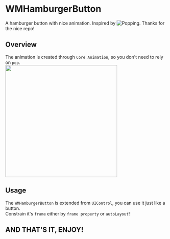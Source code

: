 # WMHamburgerButton
A hamburger button with nice animation.
Inspired by ![Popping](https://github.com/schneiderandre/popping).
Thanks for the nice repo!

## Overview
The animation is created through `Core Animation`, so you don't need to rely on `pop`.<br>
<img height="350" src="https://github.com/wangmchn/WMHamburgerButton/blob/master/WMHamburgerButton/ScreenShot/HamburgerButton.gif"/>

## Usage

The `WMHamburgerButton` is extended from `UIControl`, you can use it just like a button.<br>
Constrain it's `frame` either by `frame property` or `autoLayout`!

## AND THAT'S IT, ENJOY!
